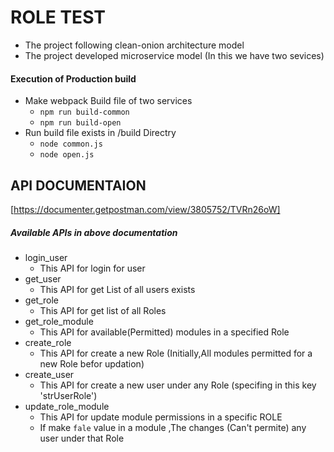 # ROLE TEST
* The project following clean-onion architecture model
* The project developed microservice model (In this we have two sevices)
#### Execution of Production build
* Make webpack Build file of two services
   * ``npm run build-common``
   * ``npm run build-open``
* Run build file exists in /build Directry
   * ``node common.js``
   * ``node open.js``
## API DOCUMENTAION
[https://documenter.getpostman.com/view/3805752/TVRn26oW]

##### Available APIs in above documentation
* login_user
  * This API for login for user
* get_user
  * This API for get List of all users exists
* get_role
  * This API for get list of all Roles 
* get_role_module
  * This API for available(Permitted) modules in a specified Role
* create_role
  * This API for create a new Role (Initially,All modules permitted for a new Role befor updation)
* create_user
  * This API for create a new user under any Role (specifing in this key 'strUserRole')
* update_role_module
  * This API for update module permissions in a specific ROLE 
  * If make ``fale`` value in a module ,The changes (Can't permite) any user under that Role

 

